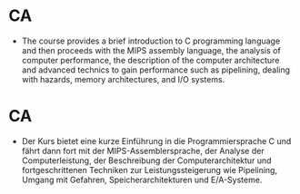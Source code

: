 # CA

- The course provides a brief introduction to C programming language and then proceeds with the MIPS assembly language, the analysis of computer performance, the description of the computer architecture and advanced technics to gain performance such as pipelining, dealing with hazards, memory architectures, and I/O systems.

# CA

- Der Kurs bietet eine kurze Einführung in die Programmiersprache C und fährt dann fort mit der MIPS-Assemblersprache, der Analyse der Computerleistung, der Beschreibung der Computerarchitektur und fortgeschrittenen Techniken zur Leistungssteigerung wie Pipelining, Umgang mit Gefahren, Speicherarchitekturen und E/A-Systeme.
